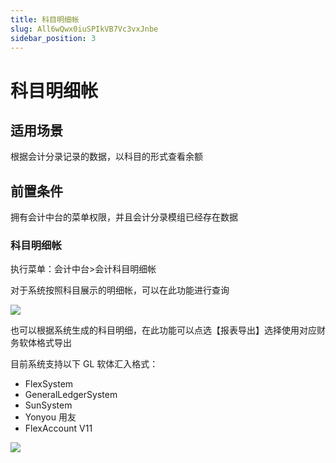 ```yaml
---
title: 科目明细帐
slug: All6wQwx0iuSPIkVB7Vc3vxJnbe
sidebar_position: 3
---
```



# 科目明细帐

## 适用场景

根据会计分录记录的数据，以科目的形式查看余额

## 前置条件 

拥有会计中台的菜单权限，并且会计分录模组已经存在数据

### 科目明细帐

执行菜单：会计中台&gt;会计科目明细帐

对于系统按照科目展示的明细帐，可以在此功能进行查询

<img src="/assets/N4qgb6TqsoPH1nxEyVJc2Ckdn3e.png" src-width="3218" src-height="1506" align="center"/>

也可以根据系统生成的科目明细，在此功能可以点选【报表导出】选择使用对应财务软体格式导出 

目前系统支持以下 GL 软体汇入格式：
- FlexSystem 
- GeneralLedgerSystem
- SunSystem
- Yonyou 用友
- FlexAccount V11

<img src="/assets/Teq3bbDICoX7HxxS7zzcBSMynhd.png" src-width="3256" src-height="1622" align="center"/>

<div class="flex gap-3 columns-2" column-size="2">
<div class="w-[50%]" width-ratio="50">
</div>
<div class="w-[50%]" width-ratio="50">
</div>
</div>

